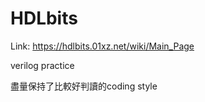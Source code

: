 # HDLbits
Link: https://hdlbits.01xz.net/wiki/Main_Page

verilog practice 

盡量保持了比較好判讀的coding style
